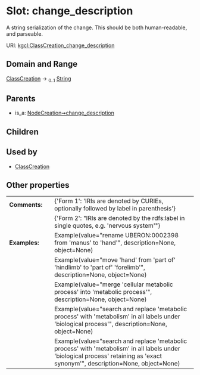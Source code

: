 
# Slot: change_description


A string serialization of the change. This should be both human-readable, and parseable.

URI: [kgcl:ClassCreation_change_description](http://w3id.org/kgcl/ClassCreation_change_description)


## Domain and Range

[ClassCreation](ClassCreation.md) &#8594;  <sub>0..1</sub> [String](types/String.md)

## Parents

 *  is_a: [NodeCreation➞change_description](NodeCreation_change_description.md)

## Children


## Used by

 * [ClassCreation](ClassCreation.md)

## Other properties

|  |  |  |
| --- | --- | --- |
| **Comments:** | | {'Form 1': 'IRIs are denoted by CURIEs, optionally followed by label in parenthesis'} |
|  | | {'Form 2': "IRIs are denoted by the rdfs:label in single quotes, e.g. 'nervous system'"} |
| **Examples:** | | Example(value="rename UBERON:0002398 from 'manus' to 'hand'", description=None, object=None) |
|  | | Example(value="move 'hand' from 'part of' 'hindlimb' to 'part of' 'forelimb'", description=None, object=None) |
|  | | Example(value="merge 'cellular metabolic process' into 'metabolic process'", description=None, object=None) |
|  | | Example(value="search and replace 'metabolic process' with 'metabolism' in all labels under 'biological process'", description=None, object=None) |
|  | | Example(value="search and replace 'metabolic process' with 'metabolism' in all labels under 'biological process' retaining as 'exact synonym'", description=None, object=None) |

